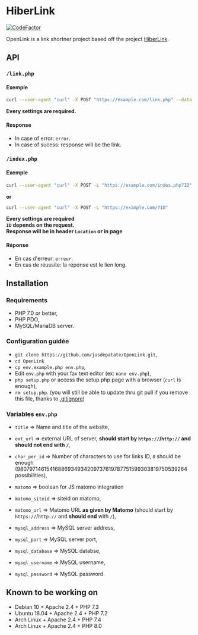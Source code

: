 # HiberLink
[![CodeFactor](https://www.codefactor.io/repository/github/jusdepatate/openlink/badge)](https://www.codefactor.io/repository/github/jusdepatate/openlink)


OpenLink is a link shortner project based off the project [HiberLink](https://github.com/HiberFile/HiberLink).

## API

### `/link.php`
#### Exemple
```bash
curl --user-agent "curl" -X POST "https://example.com/link.php" --data "link=https://github.com"
```
**Every settings are required.**

#### Response
- In case of error: `error`.
- In case of sucess: response will be the link.

### `/index.php`
#### Exemple
```bash
curl --user-agent "curl" -X POST -L "https://example.com/index.php?ID"
```
**or**
```bash
curl --user-agent "curl" -X POST -L "https://example.com/?ID"
```
**Every settings are required
<br>`ID` depends on the request.
<br>Response will be in header `Location` or in page**

#### Réponse
- En cas d'erreur: `erreur`.
- En cas de réussite: la réponse est le lien long.


## Installation
### Requirements
- PHP 7.0 or better,
- PHP PDO,
- MySQL/MariaDB server.

### Configuration guidée

- `git clone https://github.com/jusdepatate/OpenLink.git`,
- `cd OpenLink`
- `cp env.example.php env.php`,
- Edit `env.php` with your fav text editor (ex: `nano env.php`),
- `php setup.php` or access the setup.php page with a browser (`curl` is enough),
- `rm setup.php`. (you will still be able to update thru git pull if you remove this file, thanks to [.gitignore](.gitignore))

### Variables `env.php`
- `title` => Name and title of the website,
- `ext_url` => external URL of server, **should start by `https://`/`http://` and should not end with `/`**,
- `char_per_id` => Number of characters to use for links ID, `8` should be enough (98079714615416886934934209737619787751599303819750539264 possibilities),


- `matomo` => boolean for JS matomo integration
- `matomo_siteid` => siteid on matomo,
- `matomo_url` => Matomo URL **as given by Matomo** (should start by `https://`/`http://` and **should end** with `/`),


- `mysql_address` => MySQL server address,
- `mysql_port` => MySQL server port,
- `mysql_database` => MySQL databse,
- `mysql_username` => MySQL username,
- `mysql_password` => MySQL password.

## Known to be working on
- Debian 10 + Apache 2.4 + PHP 7.3
- Ubuntu 18.04 + Apache 2.4 + PHP 7.2
- Arch Linux + Apache 2.4 + PHP 7.4
- Arch Linux + Apache 2.4 + PHP 8.0
